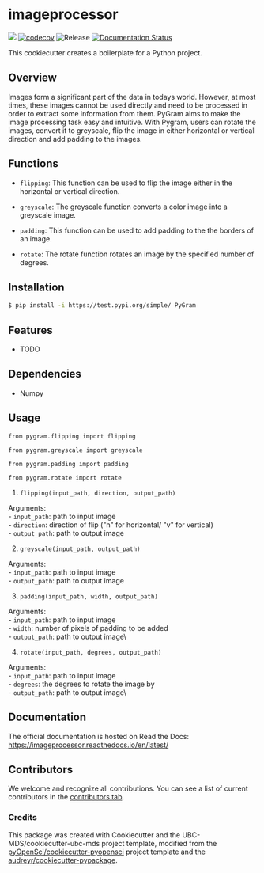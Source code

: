 # imageprocessor 

![](https://github.com/wang-rui/imageprocessor/workflows/build/badge.svg) [![codecov](https://codecov.io/gh/wang-rui/imageprocessor/branch/main/graph/badge.svg)](https://codecov.io/gh/wang-rui/imageprocessor) ![Release](https://github.com/wang-rui/imageprocessor/workflows/Release/badge.svg) [![Documentation Status](https://readthedocs.org/projects/imageprocessor/badge/?version=latest)](https://imageprocessor.readthedocs.io/en/latest/?badge=latest)

This cookiecutter creates a boilerplate for a Python project.

## Overview

Images form a significant part of the data in todays world. However, at most times, these images cannot be used directly and need to be processed in order to extract some information from them. PyGram aims to make the image processing task easy and intuitive. With Pygram, users can rotate the images, convert it to greyscale, flip the image in either horizontal or vertical direction and add padding to the images.

## Functions

- `flipping`: This function can be used to flip the image either in the horizontal or vertical direction.

- `greyscale`: The greyscale function converts a color image into a greyscale image.  

- `padding`: This function can be used to add padding to the the borders of an image. 

- `rotate`: The rotate function rotates an image by the specified number of degrees. 

## Installation

```bash
$ pip install -i https://test.pypi.org/simple/ PyGram
```

## Features

- TODO

## Dependencies

- Numpy

## Usage

`from pygram.flipping import flipping`

`from pygram.greyscale import greyscale`

`from pygram.padding import padding`

`from pygram.rotate import rotate`

1. `flipping(input_path, direction, output_path)`

Arguments:\
    - `input_path`: path to input image\
    - `direction`: direction of flip ("h" for horizontal/ "v" for vertical)\
    - `output_path`: path to output image

2. `greyscale(input_path, output_path)`

Arguments:\
    - `input_path`: path to input image\
    - `output_path`: path to output image

3. `padding(input_path, width, output_path)`

Arguments:\
    - `input_path`: path to input image\
    - `width`: number of pixels of padding to be added\
    - `output_path`: path to output image\

4. `rotate(input_path, degrees, output_path)`

Arguments:\
    - `input_path`: path to input image\
    - `degrees`: the degrees to rotate the image by\
    - `output_path`: path to output image\

## Documentation

The official documentation is hosted on Read the Docs: https://imageprocessor.readthedocs.io/en/latest/

## Contributors

We welcome and recognize all contributions. You can see a list of current contributors in the [contributors tab](https://github.com/wang-rui/imageprocessor/graphs/contributors).

### Credits

This package was created with Cookiecutter and the UBC-MDS/cookiecutter-ubc-mds project template, modified from the [pyOpenSci/cookiecutter-pyopensci](https://github.com/pyOpenSci/cookiecutter-pyopensci) project template and the [audreyr/cookiecutter-pypackage](https://github.com/audreyr/cookiecutter-pypackage).
